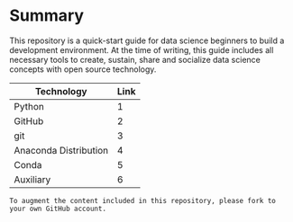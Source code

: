 # Summary

This repository is a quick-start guide for data science beginners to build a development environment. At the time of writing, this guide includes all necessary tools to create, sustain, share and socialize data science concepts with open source technology.

Technology | Link
--- | ---
Python | 1
GitHub | 2
git | 3
Anaconda Distribution | 4
Conda | 5
Auxiliary | 6


`To augment the content included in this repository, please fork to your own GitHub account.`

